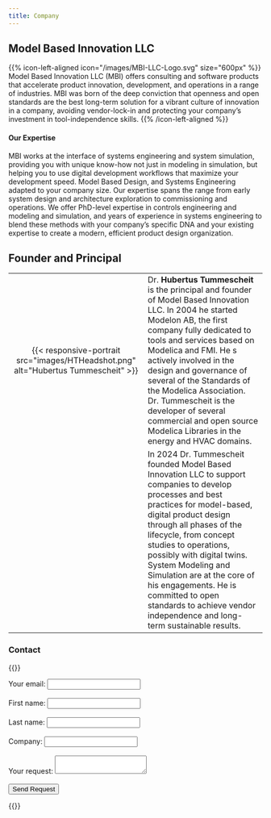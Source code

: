 ```yaml
---
title: Company
---
```


## Model Based Innovation LLC

{{% icon-left-aligned icon="/images/MBI-LLC-Logo.svg" size="600px" %}}
Model Based Innovation LLC (MBI) offers consulting and software products that accelerate product innovation, development, and operations in a range of industries. MBI was born of the deep conviction that openness and open standards are the best long-term solution for a vibrant culture of innovation in a company, avoiding vendor-lock-in and protecting your company’s investment in tool-independence skills. 
{{% /icon-left-aligned %}}
#### Our Expertise
MBI works at the interface of systems engineering and system simulation, providing you with unique know-how not just in modeling in simulation, but helping you to use digital development workflows that maximize your development speed. Model Based Design, and Systems Engineering adapted to your company size. Our expertise spans the range from early system design and architecture exploration to commissioning and operations. We offer PhD-level expertise in controls engineering and modeling and simulation, and years of experience in systems engineering to blend these methods with your company’s specific DNA and your existing expertise to create a modern, efficient product design organization.    

## Founder and Principal

|     |     |
| :-: | :----- |
| {{< responsive-portrait src="images/HTHeadshot.png" alt="Hubertus Tummescheit" >}} | Dr. **Hubertus Tummescheit** is the principal and founder of Model Based Innovation LLC.  In 2004 he started Modelon AB, the first  company fully dedicated to tools and services based on Modelica and FMI. He s actively involved in the design and governance of several of the Standards of the Modelica Association. Dr. Tummescheit is the developer of  several commercial and open source Modelica Libraries in the energy and HVAC domains. 
| | In 2024 Dr. Tummescheit founded Model Based Innovation LLC to support companies to develop processes and best practices for model-based, digital product design through all phases of the lifecycle, from concept studies to operations, possibly with digital twins. System Modeling and Simulation are at the core of his engagements. He is committed to open standards to achieve vendor independence and long-term sustainable results.

### Contact
{{<rawhtml>}}
<div class="d-grid gap-2 col-sm-6 col-md-5 mx-auto">
<form
  action="https://formspree.io/f/xrbgvgpd"
  method="POST"
>
  <label>
    Your email:
    <input type="email" name="email" class="btn btn-lg btn-outline-primary text-nowrap">
  </label>
   <br>  <br>
 <label>
    First name:
    <input type="name" name="name" class="btn btn-lg btn-outline-primary text-nowrap">
   </label> 
 <br>  <br>
 <label>
    Last name:
    <input type="lastname" name="lastname" class="btn btn-lg btn-outline-primary text-nowrap">
   </label>
 <br>  <br>
  <label>
    Company:
    <input type="company" name="company" class="btn btn-lg btn-outline-primary text-nowrap">
   </label>    
 <br>  <br>
 <label>
    Your request:
    <textarea name="message" class="btn btn-lg btn-outline-primary"></textarea>
  </label>
<br>  
 <br>  
  <!-- your other form fields go here -->
  <button class="btn btn-lg btn-outline-primary text-nowrap"  type="submit">Send Request</button>
</form>	 
</div>	
{{</rawhtml>}}



